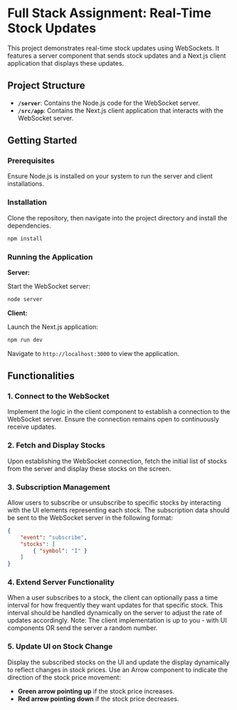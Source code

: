 # Full Stack Assignment: Real-Time Stock Updates

This project demonstrates real-time stock updates using WebSockets. It features a server component that sends stock updates and a Next.js client application that displays these updates.

## Project Structure

- **`/server`**: Contains the Node.js code for the WebSocket server.
- **`/src/app`**: Contains the Next.js client application that interacts with the WebSocket server.

## Getting Started

### Prerequisites

Ensure Node.js is installed on your system to run the server and client installations.

### Installation

Clone the repository, then navigate into the project directory and install the dependencies.

```bash
npm install
```

### Running the Application

**Server:**

Start the WebSocket server:

```bash
node server
```

**Client:**

Launch the Next.js application:

```bash
npm run dev
```

Navigate to `http://localhost:3000` to view the application.

## Functionalities

### 1. Connect to the WebSocket

Implement the logic in the client component to establish a connection to the WebSocket server. Ensure the connection remains open to continuously receive updates.

### 2. Fetch and Display Stocks

Upon establishing the WebSocket connection, fetch the initial list of stocks from the server and display these stocks on the screen.

### 3. Subscription Management

Allow users to subscribe or unsubscribe to specific stocks by interacting with the UI elements representing each stock. The subscription data should be sent to the WebSocket server in the following format:

```json
{
    "event": "subscribe",
    "stocks": [
        { "symbol": "I" }
    ]
}
```

### 4. Extend Server Functionality

When a user subscribes to a stock, the client can optionally pass a time interval for how frequently they want updates for that specific stock. This interval should be handled dynamically on the server to adjust the rate of updates accordingly. 
Note: The client implementation is up to you - with UI components OR send the server a random number.

### 5. Update UI on Stock Change

Display the subscribed stocks on the UI and update the display dynamically to reflect changes in stock prices. Use an Arrow component to indicate the direction of the stock price movement:

- **Green arrow pointing up** if the stock price increases.
- **Red arrow pointing down** if the stock price decreases.
